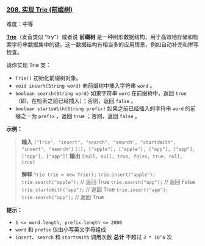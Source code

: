 ### [208\. 实现 Trie (前缀树)](https://leetcode.cn/problems/implement-trie-prefix-tree/)

难度：中等

**[Trie](https://baike.baidu.com/item/字典树/9825209?fr=aladdin)**（发音类似 "try"）或者说 **前缀树** 是一种树形数据结构，用于高效地存储和检索字符串数据集中的键。这一数据结构有相当多的应用情景，例如自动补完和拼写检查。

请你实现 Trie 类：

- `Trie()` 初始化前缀树对象。
- `void insert(String word)` 向前缀树中插入字符串 `word` 。
- `boolean search(String word)` 如果字符串 `word` 在前缀树中，返回 `true`（即，在检索之前已经插入）；否则，返回 `false` 。
- `boolean startsWith(String prefix)` 如果之前已经插入的字符串 `word` 的前缀之一为 `prefix` ，返回 `true` ；否则，返回 `false` 。

**示例：**

> **输入**
> `["Trie", "insert", "search", "search", "startsWith", "insert", "search"]`
> `[[], ["apple"], ["apple"], ["app"], ["app"], ["app"], ["app"]]`
> **输出**
> `[null, null, true, false, true, null, true]`
> 
> **解释**
> `Trie trie = new Trie();`
> `trie.insert("apple");`
> `trie.search("apple");`   // 返回 True
> `trie.search("app");`     // 返回 False
> `trie.startsWith("app");` // 返回 True
> `trie.insert("app");`
> `trie.search("app");`     // 返回 True

**提示：**

- `1 <= word.length, prefix.length <= 2000`
- `word` 和 `prefix` 仅由小写英文字母组成
- `insert`、`search` 和 `startsWith` 调用次数 **总计** 不超过 `3 * 10^4` 次
